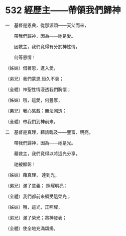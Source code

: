 # 532 經歷主——帶領我們歸神

一　基督是恩典，從那源頭——天父而來，

　　帶我們歸神，因為——祂是愛。

　　因救主，我們竟得有分於神性情，

　　何等恩情！

（姊妹）借著恩，進入愛，

（弟兄）我們蒙恩,恒久不衰；

（全體）神聖性情浸透我們胸懷；

（姊妹）哦，這愛，何豐厚，

（弟兄）我心感戴；無法測透；

（全體）帶我們到神前來。

二　基督是真理，藉話臨及——豐富、明亮，

　　帶我們歸神，因為——祂是光。

　　藉救主，我們竟得以將這光分享，

　　祂被顯彰！

（姊妹）藉真理， 達到光，

（弟兄）滿了意義； 照耀明亮；

（全體）我們都前來領受這榮光；

（姊妹）哦，這光，正照耀，

（弟兄）滿了榮光；將神發表；

（全體）使全地充滿頌揚。


